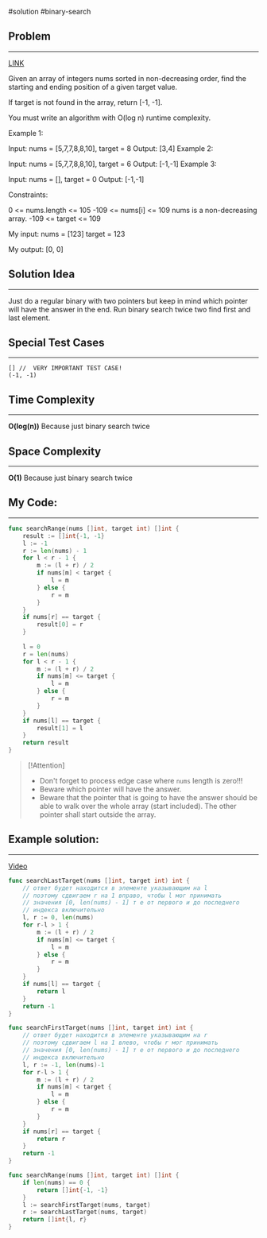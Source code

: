 #solution 
#binary-search 
## Problem
___
[LINK](https://leetcode.com/problems/find-first-and-last-position-of-element-in-sorted-array/submissions/1407881380/)

Given an array of integers nums sorted in non-decreasing order, find the starting and ending position of a given target value.

If target is not found in the array, return [-1, -1].

You must write an algorithm with O(log n) runtime complexity.

 

Example 1:

Input: nums = [5,7,7,8,8,10], target = 8
Output: [3,4]
Example 2:

Input: nums = [5,7,7,8,8,10], target = 6
Output: [-1,-1]
Example 3:

Input: nums = [], target = 0
Output: [-1,-1]
 

Constraints:

0 <= nums.length <= 105
-109 <= nums[i] <= 109
nums is a non-decreasing array.
-109 <= target <= 109


My input:
nums = [123] target = 123



My output:
[0, 0]



## Solution Idea
___
Just do a regular binary with two pointers but keep in mind which pointer will have the answer in the end. Run binary search twice two find first and last element.

## Special Test Cases
___
```
[] //  VERY IMPORTANT TEST CASE!
(-1, -1)
```

## Time Complexity
___
**O(log(n))** 
Because just binary search twice

## Space Complexity
___
**O(1)**
Because just binary search twice

## My Code:
___
```go
func searchRange(nums []int, target int) []int {
    result := []int{-1, -1}
    l := -1
    r := len(nums) - 1
    for l < r - 1 {
        m := (l + r) / 2
        if nums[m] < target {
            l = m
        } else {
            r = m
        }
    }
    if nums[r] == target {
        result[0] = r
    }
    
    l = 0
    r = len(nums)
    for l < r - 1 {
        m := (l + r) / 2
        if nums[m] <= target {
            l = m
        } else {
            r = m
        }
    }
    if nums[l] == target {
        result[1] = l
    }    
    return result
}
```

> [!Attention]
> -  Don't forget to process edge case where `nums` length is zero!!!
> - Beware which pointer will have the answer. 
> -  Beware that the pointer that is going to have the answer should be able to walk over the whole array (start included). The other pointer shall start outside the array.


## Example solution:
___
[Video](VIDEO_LINK)

```go
func searchLastTarget(nums []int, target int) int {
	// ответ будет находится в элементе указывающим на l
	// поэтому сдвигаем r на 1 вправо, чтобы l мог принимать
	// значения [0, len(nums) - 1] т е от первого и до последнего
	// индекса включительно
	l, r := 0, len(nums)
	for r-l > 1 {
		m := (l + r) / 2
		if nums[m] <= target {
			l = m
		} else {
			r = m
		}
	}
	if nums[l] == target {
		return l
	}
	return -1
}

func searchFirstTarget(nums []int, target int) int {
	// ответ будет находится в элементе указывающим на r
	// поэтому сдвигаем l на 1 влево, чтобы r мог принимать
	// значения [0, len(nums) - 1] т е от первого и до последнего
	// индекса включительно
	l, r := -1, len(nums)-1
	for r-l > 1 {
		m := (l + r) / 2
		if nums[m] < target {
			l = m
		} else {
			r = m
		}
	}
	if nums[r] == target {
		return r
	}
	return -1
}

func searchRange(nums []int, target int) []int {
	if len(nums) == 0 {
		return []int{-1, -1}
	}
	l := searchFirstTarget(nums, target)
	r := searchLastTarget(nums, target)
	return []int{l, r}
}
```